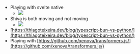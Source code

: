 *   Playing with svelte native
    *   ![](https://cdn.masto.host/federatesocial/media_attachments/files/111/078/502/705/891/203/small/b721dd832f4653b3.jpg)
*   Shiva is both moving and not moving
    *   ![](https://www.ritsumei.ac.jp/~akitaoka/rotsnake.gif)
*   [https://thiagoteixeira.dev/blog/typescript-bun-vs-python/](https://thiagoteixeira.dev/blog/typescript-bun-vs-python/)
*   Playing with [https://github.com/xenova/transformers.js/](https://github.com/xenova/transformers.js/)